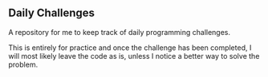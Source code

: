 Daily Challenges
-----------------

A repository for me to keep track of daily programming challenges. 

This is entirely for practice and once the challenge has been completed, I will most likely leave the code as is, unless I notice a better way to solve the problem.